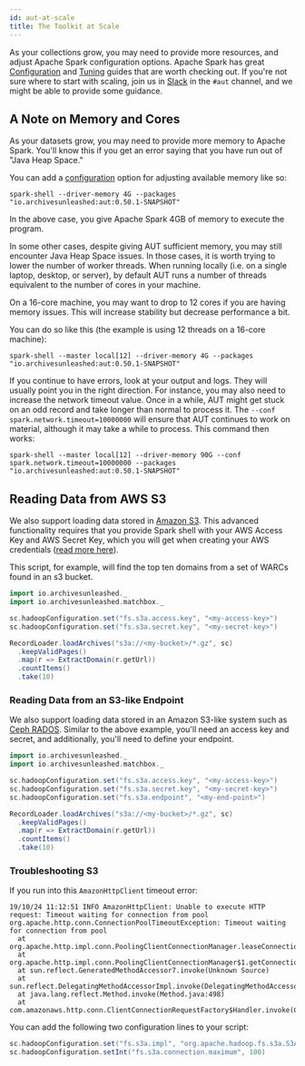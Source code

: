 ```yaml
---
id: aut-at-scale
title: The Toolkit at Scale
---
```


As your collections grow, you may need to provide more resources, and adjust
Apache Spark configuration options. Apache Spark has great
[Configuration](https://spark.apache.org/docs/latest/configuration.html) and
[Tuning](https://spark.apache.org/docs/latest/tuning.html) guides that are
worth checking out. If you're not sure where to start with scaling, join us in
[Slack](slack.archivesunleashed.org) in the `#aut` channel, and we might be
able to provide some guidance.

## A Note on Memory and Cores

As your datasets grow, you may need to provide more memory to Apache Spark.
You'll know this if you get an error saying that you have run out of "Java Heap
Space."

You can add a
[configuration](https://spark.apache.org/docs/latest/configuration.html) option
for adjusting available memory like so:

```shell
spark-shell --driver-memory 4G --packages "io.archivesunleashed:aut:0.50.1-SNAPSHOT"
```

In the above case, you give Apache Spark 4GB of memory to execute the program.

In some other cases, despite giving AUT sufficient memory, you may still
encounter Java Heap Space issues. In those cases, it is worth trying to lower
the number of worker threads. When running locally (i.e. on a single laptop,
desktop, or server), by default AUT runs a number of threads equivalent to the
number of cores in your machine.

On a 16-core machine, you may want to drop to 12 cores if you are having memory
issues. This will increase stability but decrease performance a bit.

You can do so like this (the example is using 12 threads on a 16-core machine):

```shell
spark-shell --master local[12] --driver-memory 4G --packages "io.archivesunleashed:aut:0.50.1-SNAPSHOT"
```

If you continue to have errors, look at your output and logs. They will usually
point you in the right direction. For instance, you may also need to increase
the network timeout value. Once in a while, AUT might get stuck on an odd
record and take longer than normal to process it. The `--conf
spark.network.timeout=10000000` will ensure that AUT continues to work on
material, although it may take a while to process. This command then works:

```shell
spark-shell --master local[12] --driver-memory 90G --conf spark.network.timeout=10000000 --packages "io.archivesunleashed:aut:0.50.1-SNAPSHOT"
```

## Reading Data from AWS S3

We also support loading data stored in [Amazon S3](https://aws.amazon.com/s3/).
This advanced functionality requires that you provide Spark shell with your AWS
Access Key and AWS Secret Key, which you will get when creating your AWS
credentials ([read more
here](https://aws.amazon.com/blogs/security/wheres-my-secret-access-key/)).

This script, for example, will find the top ten domains from a set of WARCs
found in an s3 bucket.

```scala
import io.archivesunleashed._
import io.archivesunleashed.matchbox._

sc.hadoopConfiguration.set("fs.s3a.access.key", "<my-access-key>")
sc.hadoopConfiguration.set("fs.s3a.secret.key", "<my-secret-key>")

RecordLoader.loadArchives("s3a://<my-bucket>/*.gz", sc)
  .keepValidPages()
  .map(r => ExtractDomain(r.getUrl))
  .countItems()
  .take(10)
```

### Reading Data from an S3-like Endpoint

We also support loading data stored in an Amazon S3-like system such as [Ceph
RADOS](https://docs.ceph.com/docs/master/rados/). Similar to the above example,
you'll need an access key and secret, and additionally, you'll need to define
your endpoint.

```scala
import io.archivesunleashed._
import io.archivesunleashed.matchbox._

sc.hadoopConfiguration.set("fs.s3a.access.key", "<my-access-key>")
sc.hadoopConfiguration.set("fs.s3a.secret.key", "<my-secret-key>")
sc.hadoopConfiguration.set("fs.s3a.endpoint", "<my-end-point>")

RecordLoader.loadArchives("s3a://<my-bucket>/*.gz", sc)
  .keepValidPages()
  .map(r => ExtractDomain(r.getUrl))
  .countItems()
  .take(10)
```

### Troubleshooting S3

If you run into this `AmazonHttpClient` timeout error:

```shell
19/10/24 11:12:51 INFO AmazonHttpClient: Unable to execute HTTP request: Timeout waiting for connection from pool
org.apache.http.conn.ConnectionPoolTimeoutException: Timeout waiting for connection from pool
  at org.apache.http.impl.conn.PoolingClientConnectionManager.leaseConnection(PoolingClientConnectionManager.java:231)
  at org.apache.http.impl.conn.PoolingClientConnectionManager$1.getConnection(PoolingClientConnectionManager.java:200)
  at sun.reflect.GeneratedMethodAccessor7.invoke(Unknown Source)
  at sun.reflect.DelegatingMethodAccessorImpl.invoke(DelegatingMethodAccessorImpl.java:43)
  at java.lang.reflect.Method.invoke(Method.java:498)
  at com.amazonaws.http.conn.ClientConnectionRequestFactory$Handler.invoke(ClientConnectionRequestFactory.java:70)
```

You can add the following two configuration lines to your script:

```scala
sc.hadoopConfiguration.set("fs.s3a.impl", "org.apache.hadoop.fs.s3a.S3AFileSystem")
sc.hadoopConfiguration.setInt("fs.s3a.connection.maximum", 100)
```
